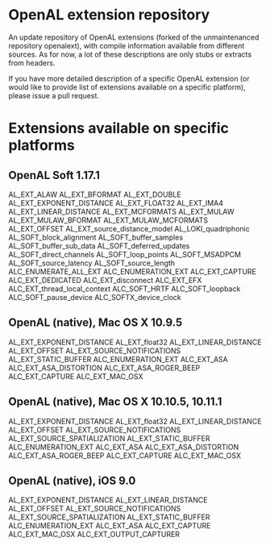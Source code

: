 OpenAL extension repository
===========================

An update repository of OpenAL extensions (forked of the unmaintenanced repository openalext), with compile information available from different sources. As for now, a lot of these descriptions
are only stubs or extracts from headers.

If you have more detailed description of a specific OpenAL extension (or would like to provide
list of extensions available on a specific platform), please issue a pull request.

Extensions available on specific platforms
==========================================

OpenAL Soft 1.17.1
------------------

AL_EXT_ALAW
AL_EXT_BFORMAT
AL_EXT_DOUBLE
AL_EXT_EXPONENT_DISTANCE
AL_EXT_FLOAT32
AL_EXT_IMA4
AL_EXT_LINEAR_DISTANCE
AL_EXT_MCFORMATS
AL_EXT_MULAW
AL_EXT_MULAW_BFORMAT
AL_EXT_MULAW_MCFORMATS
AL_EXT_OFFSET
AL_EXT_source_distance_model
AL_LOKI_quadriphonic
AL_SOFT_block_alignment
AL_SOFT_buffer_samples
AL_SOFT_buffer_sub_data
AL_SOFT_deferred_updates
AL_SOFT_direct_channels
AL_SOFT_loop_points
AL_SOFT_MSADPCM
AL_SOFT_source_latency
AL_SOFT_source_length
ALC_ENUMERATE_ALL_EXT
ALC_ENUMERATION_EXT
ALC_EXT_CAPTURE
ALC_EXT_DEDICATED
ALC_EXT_disconnect
ALC_EXT_EFX
ALC_EXT_thread_local_context
ALC_SOFT_HRTF
ALC_SOFT_loopback
ALC_SOFT_pause_device
ALC_SOFTX_device_clock

OpenAL (native), Mac OS X 10.9.5
--------------------------------

AL_EXT_EXPONENT_DISTANCE
AL_EXT_float32
AL_EXT_LINEAR_DISTANCE
AL_EXT_OFFSET
AL_EXT_SOURCE_NOTIFICATIONS
AL_EXT_STATIC_BUFFER
ALC_ENUMERATION_EXT
ALC_EXT_ASA
ALC_EXT_ASA_DISTORTION
ALC_EXT_ASA_ROGER_BEEP
ALC_EXT_CAPTURE
ALC_EXT_MAC_OSX

OpenAL (native), Mac OS X 10.10.5, 10.11.1
------------------------------------------

AL_EXT_EXPONENT_DISTANCE
AL_EXT_float32
AL_EXT_LINEAR_DISTANCE
AL_EXT_OFFSET
AL_EXT_SOURCE_NOTIFICATIONS
AL_EXT_SOURCE_SPATIALIZATION
AL_EXT_STATIC_BUFFER
ALC_ENUMERATION_EXT
ALC_EXT_ASA
ALC_EXT_ASA_DISTORTION
ALC_EXT_ASA_ROGER_BEEP
ALC_EXT_CAPTURE
ALC_EXT_MAC_OSX

OpenAL (native), iOS 9.0
------------------------

AL_EXT_EXPONENT_DISTANCE
AL_EXT_LINEAR_DISTANCE
AL_EXT_OFFSET
AL_EXT_SOURCE_NOTIFICATIONS
AL_EXT_SOURCE_SPATIALIZATION
AL_EXT_STATIC_BUFFER
ALC_ENUMERATION_EXT
ALC_EXT_ASA
ALC_EXT_CAPTURE
ALC_EXT_MAC_OSX
ALC_EXT_OUTPUT_CAPTURER
